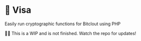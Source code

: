 # 🛂 Visa
Easily run cryptographic functions for Bitclout using PHP

👷‍♂️ This is a WIP and is not finished. Watch the repo for updates!
